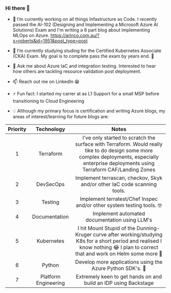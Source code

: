 ### Hi there 👋

- 🔭 I’m currently working on all things Infastructure as Code. I recently passed the AI-102 (Designing and Implementing a Microsoft Azure AI Solutions) Exam and I'm writing a 8 part blog about implementing MLOps on Azure. https://arinco.com.au/?s=roberts&id=1951&post_type=post

- :book: I’m currently studying studing for the Certified Kubernetes Associate (CKA) Exam. My goal is to complete pass the exam by years end. 🤞

- 💬 Ask me about Azure IaC and integration testing. Interested to hear how others are tackling resource validation post deployment.

- 📫 Reach out me on LinkedIn 😁

- ⚡ Fun fact: I started my carrer at as L1 Support for a small MSP before transitioning to Cloud Engineering

- :bulb: Although my primary focus is certification and writing Azure blogs, my areas of interest/learning for future blogs are:

| Priority      | Technology    | Notes  |
|:-------------:|:-------------:|:-----:|
| 1             | Terraform     | I've only started to scratch the surface with Terraform. Would really tike to do design some more complex deployments, especially enterprise deployments using Terraform CAF/Landing Zones |
| 2             | DevSecOps     | Implement terrascan, checkov, Skyk and/or other IaC code scanning tools.  |
| 3             | Testing       | Implement terratest/Chef Inspec and/or other system testing tools. 🤓 |
| 4             | Documentation | Implement automated documentation using LLM's |
| 5             | Kubernetes    | I hit Mount Stupid of the Dunning-Kruger curve after working/studying K8s for a short period and realised I know nothing 😂 I plan to correct that and work on Helm some more 🚀 |
| 6             | Python       | Develop more applications using the Azure Python SDK's. 🐍 |
| 7             | Platform Engineering | Extremely keen to get hands on and build an IDP using Backstage |


<!--
**broberts23/broberts23** is a ✨ _special_ ✨ repository because its `README.md` (this file) appears on your GitHub profile.

Here are some ideas to get you started:

- 🔭 I’m currently working on ...
- 🌱 I’m currently learning ...
- 👯 I’m looking to collaborate on ...
- 🤔 I’m looking for help with ...
- 💬 Ask me about ...
- 📫 How to reach me: ...
- 😄 Pronouns: ...
- ⚡ Fun fact: ...
-->
